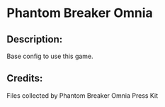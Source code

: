 # Phantom Breaker Omnia

## Description: 

Base config to use this game.

## Credits: 

Files collected by Phantom Breaker Omnia Press Kit

